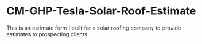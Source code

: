 # CM-GHP-Tesla-Solar-Roof-Estimate
 This is an estimate form I built for a solar roofing company to provide estimates to prospecting clients.
